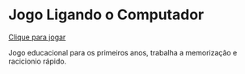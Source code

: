 # Jogo Ligando o Computador

[Clique para jogar](https://vitorregisrr.github.io/ligandocomputador/src)

Jogo educacional para os primeiros anos, trabalha a memorização e racicionio rápido.
